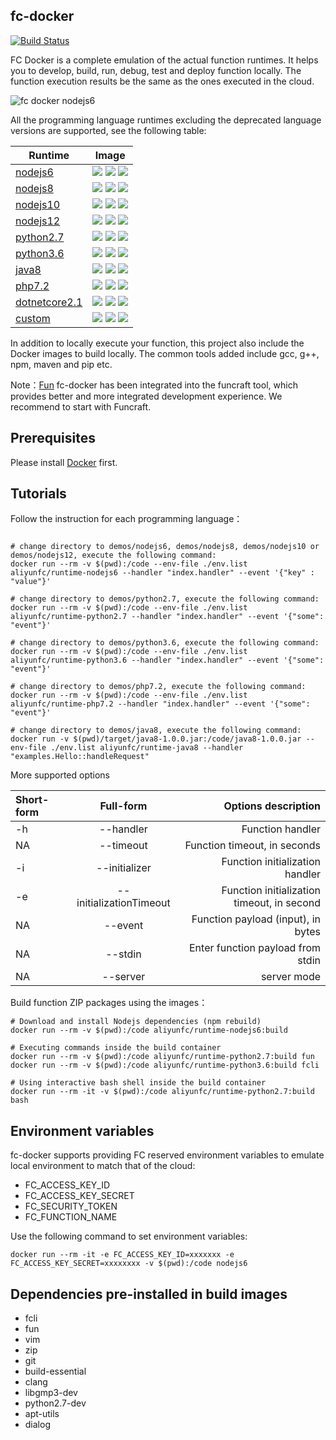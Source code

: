 ## fc-docker

[![Build Status](https://travis-ci.org/aliyun/fc-docker.svg?branch=master)](https://travis-ci.org/aliyun/fc-docker)

FC Docker is a complete emulation of the actual function runtimes. It helps you to develop, build, run, debug, test and deploy function locally. The function execution results be the same as the ones executed in the cloud.

![fc docker nodejs6](./figures/fc-docker-nodejs6.png)

All the programming language runtimes excluding the deprecated language versions are supported, see the following table:

| Runtime                                                                       | Image                                                                                                                                                                                                                                                                                               |
| ----------------------------------------------------------------------------- | --------------------------------------------------------------------------------------------------------------------------------------------------------------------------------------------------------------------------------------------------------------------------------------------------- |
| [nodejs6](https://hub.docker.com/r/aliyunfc/runtime-nodejs6/tags)             | ![](https://img.shields.io/microbadger/image-size/aliyunfc/runtime-nodejs6?label=image%20size) ![](https://img.shields.io/microbadger/image-size/aliyunfc/runtime-nodejs6/build?label=build%20image%20size) ![](https://img.shields.io/docker/pulls/aliyunfc/runtime-nodejs6.svg)                   |
| [nodejs8](https://hub.docker.com/r/aliyunfc/runtime-nodejs8/tags)             | ![](https://img.shields.io/microbadger/image-size/aliyunfc/runtime-nodejs8?label=image%20size) ![](https://img.shields.io/microbadger/image-size/aliyunfc/runtime-nodejs8/build?label=build%20image%20size) ![](https://img.shields.io/docker/pulls/aliyunfc/runtime-nodejs8.svg)                   |
| [nodejs10](https://hub.docker.com/r/aliyunfc/runtime-nodejs10/tags)           | ![](https://img.shields.io/microbadger/image-size/aliyunfc/runtime-nodejs10?label=image%20size) ![](https://img.shields.io/microbadger/image-size/aliyunfc/runtime-nodejs10/build?label=build%20image%20size) ![](https://img.shields.io/docker/pulls/aliyunfc/runtime-nodejs10.svg)                |
| [nodejs12](https://hub.docker.com/r/aliyunfc/runtime-nodejs12/tags)           | ![](https://img.shields.io/microbadger/image-size/aliyunfc/runtime-nodejs10?label=image%20size) ![](https://img.shields.io/microbadger/image-size/aliyunfc/runtime-nodejs10/build?label=build%20image%20size) ![](https://img.shields.io/docker/pulls/aliyunfc/runtime-nodejs12.svg)                |
| [python2.7](https://hub.docker.com/r/aliyunfc/runtime-python2.7/tags)         | ![](https://img.shields.io/microbadger/image-size/aliyunfc/runtime-python2.7?label=image%20size) ![](https://img.shields.io/microbadger/image-size/aliyunfc/runtime-python2.7/build?label=build%20image%20size) ![](https://img.shields.io/docker/pulls/aliyunfc/runtime-python2.7.svg)             |
| [python3.6](https://hub.docker.com/r/aliyunfc/runtime-python3.6/tags)         | ![](https://img.shields.io/microbadger/image-size/aliyunfc/runtime-python3.6?label=image%20size) ![](https://img.shields.io/microbadger/image-size/aliyunfc/runtime-python3.6/build?label=build%20image%20size) ![](https://img.shields.io/docker/pulls/aliyunfc/runtime-python3.6.svg)             |
| [java8](https://hub.docker.com/r/aliyunfc/runtime-java8/tags)                 | ![](https://img.shields.io/microbadger/image-size/aliyunfc/runtime-java8?label=image%20size) ![](https://img.shields.io/microbadger/image-size/aliyunfc/runtime-java8/build?label=build%20image%20size) ![](https://img.shields.io/docker/pulls/aliyunfc/runtime-java8.svg)                         |
| [php7.2](https://hub.docker.com/r/aliyunfc/runtime-php7.2/tags)               | ![](https://img.shields.io/microbadger/image-size/aliyunfc/runtime-php7.2?label=image%20size) ![](https://img.shields.io/microbadger/image-size/aliyunfc/runtime-php7.2/build?label=build%20image%20size) ![](https://img.shields.io/docker/pulls/aliyunfc/runtime-php7.2.svg)                      |
| [dotnetcore2.1](https://hub.docker.com/r/aliyunfc/runtime-dotnetcore2.1/tags) | ![](https://img.shields.io/microbadger/image-size/aliyunfc/runtime-dotnetcore2.1?label=image%20size) ![](https://img.shields.io/microbadger/image-size/aliyunfc/runtime-dotnetcore2.1/build?label=build%20image%20size) ![](https://img.shields.io/docker/pulls/aliyunfc/runtime-dotnetcore2.1.svg) |
| [custom](https://hub.docker.com/r/aliyunfc/runtime-custom/tags)               | ![](https://img.shields.io/microbadger/image-size/aliyunfc/runtime-custom?label=image%20size) ![](https://img.shields.io/microbadger/image-size/aliyunfc/runtime-custom/build?label=build%20image%20size) ![](https://img.shields.io/docker/pulls/aliyunfc/runtime-custom.svg)                      |

In addition to locally execute your function, this project also include the Docker images to build locally. The common tools added include gcc, g++, npm, maven and pip etc.

Note：[Fun](https://github.com/aliyun/fun) fc-docker has been integrated into the funcraft tool, which provides better and more integrated development experience. We recommend to start with Funcraft.

## Prerequisites

Please install [Docker](https://www.docker.com/) first.

## Tutorials

Follow the instruction for each programming language：

```shell

# change directory to demos/nodejs6, demos/nodejs8, demos/nodejs10 or demos/nodejs12, execute the following command:
docker run --rm -v $(pwd):/code --env-file ./env.list aliyunfc/runtime-nodejs6 --handler "index.handler" --event '{"key" : "value"}'

# change directory to demos/python2.7, execute the following command:
docker run --rm -v $(pwd):/code --env-file ./env.list aliyunfc/runtime-python2.7 --handler "index.handler" --event '{"some": "event"}'

# change directory to demos/python3.6, execute the following command:
docker run --rm -v $(pwd):/code --env-file ./env.list aliyunfc/runtime-python3.6 --handler "index.handler" --event '{"some": "event"}'

# change directory to demos/php7.2, execute the following command:
docker run --rm -v $(pwd):/code --env-file ./env.list aliyunfc/runtime-php7.2 --handler "index.handler" --event '{"some": "event"}'

# change directory to demos/java8, execute the following command:
docker run -v $(pwd)/target/java8-1.0.0.jar:/code/java8-1.0.0.jar --env-file ./env.list aliyunfc/runtime-java8 --handler "examples.Hello::handleRequest"

```

More supported options

| Short-form |        Full-form        |                        Options description |
| :--------- | :---------------------: | -----------------------------------------: |
| -h         |        --handler        |                           Function handler |
| NA         |        --timeout        |               Function timeout, in seconds |
| -i         |      --initializer      |            Function initialization handler |
| -e         | --initializationTimeout | Function initialization timeout, in second |
| NA         |         --event         |         Function payload (input), in bytes |
| NA         |         --stdin         |          Enter function payload from stdin |
| NA         |        --server         |                                server mode |

Build function ZIP packages using the images：

```shell
# Download and install Nodejs dependencies (npm rebuild)
docker run --rm -v $(pwd):/code aliyunfc/runtime-nodejs6:build

# Executing commands inside the build container
docker run --rm -v $(pwd):/code aliyunfc/runtime-python2.7:build fun
docker run --rm -v $(pwd):/code aliyunfc/runtime-python3.6:build fcli

# Using interactive bash shell inside the build container
docker run --rm -it -v $(pwd):/code aliyunfc/runtime-python2.7:build bash
```

## Environment variables

fc-docker supports providing FC reserved environment variables to emulate local environment to match that of the cloud:

- FC_ACCESS_KEY_ID
- FC_ACCESS_KEY_SECRET
- FC_SECURITY_TOKEN
- FC_FUNCTION_NAME

Use the following command to set environment variables:

```shell
docker run --rm -it -e FC_ACCESS_KEY_ID=xxxxxxx -e FC_ACCESS_KEY_SECRET=xxxxxxxx -v $(pwd):/code nodejs6
```

## Dependencies pre-installed in build images

- fcli
- fun
- vim
- zip
- git
- build-essential
- clang
- libgmp3-dev
- python2.7-dev
- apt-utils
- dialog
